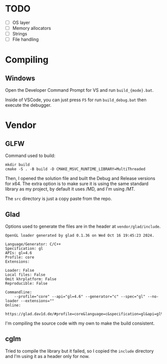 # TODO

- [ ] OS layer
- [ ] Memory allocators
- [ ] Strings
- [ ] File handling

# Compiling

## Windows

Open the Developer Command Prompt for VS and run `build_{mode}.bat`.

Inside of VSCode, you can just press `F5` for run `build_debug.bat` then execute
the debugger.

# Vendor

## GLFW

Command used to build:

```
mkdir build
cmake -S . -B build -D CMAKE_MSVC_RUNTIME_LIBRARY=MultiThreaded
```

Then, I opened the solution file and built the Debug and Release versions for
x64. The extra option is to make sure it is using the same standard library as
my project, by default it uses /MD, and I'm using /MT.

The `src` directory is just a copy paste from the repo.

## Glad

Options used to generate the files are in the header at `vendor/glad/include`.

```
OpenGL loader generated by glad 0.1.36 on Wed Oct 16 19:45:23 2024.

Language/Generator: C/C++
Specification: gl
APIs: gl=4.6
Profile: core
Extensions:

Loader: False
Local files: False
Omit khrplatform: False
Reproducible: False

Commandline:
    --profile="core" --api="gl=4.6" --generator="c" --spec="gl" --no-loader --extensions=""
Online:
    https://glad.dav1d.de/#profile=core&language=c&specification=gl&api=gl%3D4.6
```

I'm compiling the source code with my own to make the build consistent.

## cglm

Tried to compile the library but it failed, so I copied the `include` directory
and I'm using it as a header only for now.
